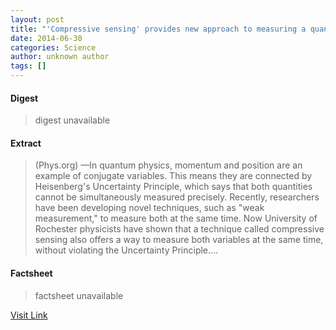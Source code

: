```yaml
---
layout: post
title: "'Compressive sensing' provides new approach to measuring a quantum system"
date: 2014-06-30
categories: Science
author: unknown author
tags: []
---
```



#### Digest
>digest unavailable

#### Extract
>(Phys.org) —In quantum physics, momentum and position are an example of conjugate variables. This means they are connected by Heisenberg's Uncertainty Principle, which says that both quantities cannot be simultaneously measured precisely. Recently, researchers have been developing novel techniques, such as "weak measurement," to measure both at the same time. Now University of Rochester physicists have shown that a technique called compressive sensing also offers a way to measure both variables at the same time, without violating the Uncertainty Principle....

#### Factsheet
>factsheet unavailable

[Visit Link](http://phys.org/news323089137.html)


